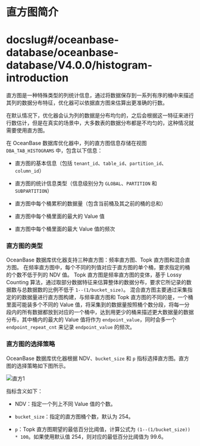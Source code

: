 # 直方图简介

# docslug#/oceanbase-database/oceanbase-database/V4.0.0/histogram-introduction
直方图是一种特殊类型的列统计信息，通过将数据保存到一系列有序的桶中来描述其列的数据分布特征，优化器可以依据直方图来估算出更准确的行数。

在默认情况下，优化器会认为列的数据是分布均匀的，之后会根据这一特征来进行行数估计，但是在真实的场景中，大多数表的数据分布都是不均匀的，这种情况就需要使用直方图。

在 OceanBase 数据库优化器中，列的直方图信息存储在视图 `DBA_TAB_HISTOGRAMS` 中，包含以下信息：

* 直方图的基本信息（包括 `tenant_id`、`table_id`、`partition_id`、`column_id`）

* 直方图的统计信息类型（信息级别分为 `GLOBAL`、`PARTITION` 和 `SUBPARTITION`）

* 直方图中每个桶累积的数据量（包含当前桶及其之前的桶的总和）

* 直方图中每个桶里面的最大的 Value 值

* 直方图中每个桶里面的最大 Value 值的频次

### 直方图的类型

OceanBase 数据库优化器支持三种直方图：频率直方图、Topk 直方图和混合直方图。
在频率直方图中，每个不同的列值对应于直方图的单个桶，要求指定的桶的个数不低于列的 NDV 值。
Topk 直方图是频率直方图的变体，基于 Lossy Counting 算法，通过取部分数据特征来估算整体的数据分布，要求它所记录的数据数与总数据数的比例不低于 `1--(1/bucket_size)`。
混合直方图主要通过采集指定的的数据量进行直方图构建，与频率直方图和 Topk 直方图的不同的是，一个桶里面可能装多个不同的 Value 值，将采集到的数据量按照桶个数分段，将每一分段内的所有数据都放到对应的一个桶中，达到用更少的桶来描述更大数据量的数据分布，其中桶内的最大的 Value 值将作为 `endpoint_value`，同时会多一个 `endpoint_repeat_cnt` 来记录 `endpoint_value` 的频次。

### 直方图的选择策略

OceanBase 数据库优化器根据 NDV、`bucket_size` 和 `p` 指标选择直方图。直方图的选择策略如下图所示。

![直方1](https://help-static-aliyun-doc.aliyuncs.com/assets/img/zh-CN/3149703461/p392712.png)

指标含义如下：

* NDV：指定一个列上不同 Value 值的个数。

* `bucket_size`：指定的直方图桶个数，默认为 254。

* `p`：Topk 直方图期望的最低百分比阈值，计算公式为 `(1--(1/bucket_size)) * 100`。如果使用默认值 254，则对应的最低百分比阈值为 99.6。
